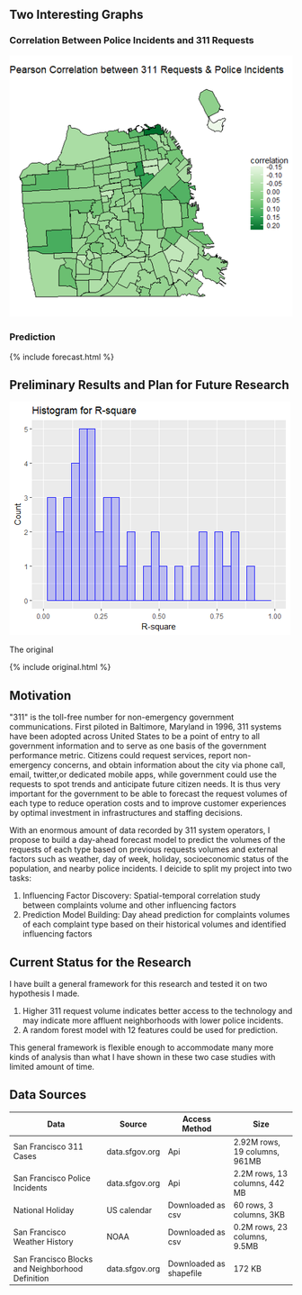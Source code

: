 
## Two Interesting Graphs

### Correlation Between Police Incidents and 311 Requests

![Correlation](/plots/Correlation.png)

### Prediction
{% include forecast.html %}

## Preliminary Results and Plan for Future Research


![Histogram of RSquare](/plots/histogram.png)

The original

{% include original.html %}

## Motivation

"311" is the toll-free number for non-emergency government communications. First piloted in Baltimore, Maryland in 1996, 311 systems have been adopted across United States to be a point of entry to all government information and to serve as one basis of the government performance metric. Citizens could request services, report non-emergency concerns, and obtain information about the city via phone call, email, twitter,or dedicated mobile apps, while government could use the requests to spot trends and anticipate future citizen needs. It is thus very important for the government to be able to forecast the request volumes of each type to reduce operation costs and to improve customer experiences by optimal investment in infrastructures and staffing decisions. 

With an enormous amount of data recorded by 311 system operators, I propose to build a day-ahead forecast model to predict the volumes of the requests of each type based on previous requests volumes and external factors such as weather, day of week, holiday, socioeconomic status of the population, and nearby police incidents. I deicide to split my project into two tasks: 

1. Influencing Factor Discovery: Spatial-temporal correlation study between complaints volume and other influencing factors 
2. Prediction Model Building: Day ahead prediction for complaints volumes of each complaint type based on their historical volumes and identified influencing factors

## Current Status for the Research

I have built a general framework for this research and tested it on two hypothesis I made. 

1. Higher 311 request volume indicates better access to the technology and may indicate more affluent neighborhoods with lower police incidents.
2. A random forest model with 12 features could be used for prediction.

This general framework is flexible enough to accommodate many more kinds of analysis than what I have shown in these two case studies with limited amount of time.

## Data Sources

|Data                                             | Source           | Access Method         |Size|
|  ---                                            |  ---             | ---                   |--- |
|San Francisco 311 Cases                          |data.sfgov.org    |    Api                |2.92M rows, 19 columns, 961MB|
|San Francisco Police Incidents                   |data.sfgov.org    |    Api                |2.2M rows, 13 columns, 442 MB|
|National Holiday                                 |US calendar       |Downloaded as csv      |60 rows, 3 columns, 3KB|		
|San Francisco Weather History                    | 	NOAA	     |Downloaded as csv      |0.2M rows, 23 columns, 9.5MB|
|San Francisco Blocks and Neighborhood Definition |	data.sfgov.org   |Downloaded as shapefile|172 KB|

